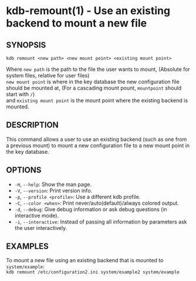 # kdb-remount(1) - Use an existing backend to mount a new file

## SYNOPSIS

`kdb remount <new path> <new mount point> <existing mount point>`

Where `new path` is the path to the file the user wants to mount, (Absolute for system files, relative for user files)<br>
`new mount point` is where in the key database the new configuration file should be mounted at, (For a cascading mount pount, `mountpoint` should start with `/`)<br>
and `existing mount point` is the mount point where the existing backend is mounted.<br>

## DESCRIPTION

This command allows a user to use an existing backend (such as one from a previous mount) to mount a new configuration file to a new mount point in the key database.<br>

## OPTIONS

- `-H`, `--help`:
  Show the man page.
- `-V`, `--version`:
  Print version info.
- `-p`, `--profile <profile>`:
  Use a different kdb profile.
- `-C`, `--color <when>`:
  Print never/auto(default)/always colored output.
- `-d`, `--debug`:
  Give debug information or ask debug questions (in interactive mode).
- `-i`, `--interactive`:
  Instead of passing all information by parameters
  ask the user interactively.

## EXAMPLES

To mount a new file using an existing backend that is mounted to `system/example`:<br>
`kdb remount /etc/configuration2.ini system/example2 system/example`<br>
